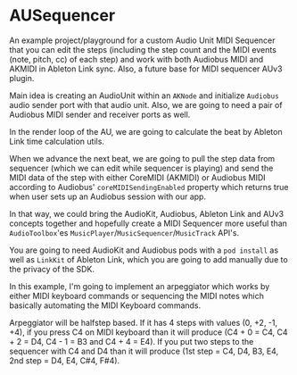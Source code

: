 AUSequencer
====

An example project/playground for a custom Audio Unit MIDI Sequencer that you can edit the steps (including the step count and the MIDI events (note, pitch, cc) of each step) and work with both Audiobus MIDI and AKMIDI in Ableton Link sync. Also, a future base for MIDI sequencer AUv3 plugin.
  
Main idea is creating an AudioUnit within an `AKNode` and initialize `Audiobus` audio sender port with that audio unit. Also, we are going to need a pair of Audiobus MIDI sender and receiver ports as well.
  
In the render loop of the AU, we are going to calculate the beat by Ableton Link time calculation utils.
  
When we advance the next beat, we are going to pull the step data from sequencer (which we can edit while sequencer is playing) and send the MIDI data of the step with either CoreMIDI (AKMIDI) or Audiobus MIDI according to Audiobus' `coreMIDISendingEnabled` property which returns true when user sets up an Audiobus session with our app.

In that way, we could bring the AudioKit, Audiobus, Ableton Link and AUv3 concepts together and hopefully create a MIDI Sequencer more useful than `AudioToolbox`'es `MusicPlayer`/`MusicSequencer`/`MusicTrack` API's.

You are going to need AudioKit and Audiobus pods with a `pod install` as well as `LinkKit` of Ableton Link, which you are going to add manually due to the privacy of the SDK.

In this example, I'm going to implement an arpeggiator which works by either MIDI keyboard commands or sequencing the MIDI notes which basically automating the MIDI Keyboard commands.
  
Arpeggiator will be halfstep based. If it has 4 steps with values (0, +2, -1, +4), if you press C4 on MIDI keyboard than it will produce (C4 + 0 = C4, C4 + 2 = D4, C4 - 1 = B3 and C4 + 4 = E4). If you put two steps to the sequencer with C4 and D4 than it will produce (1st step = C4, D4, B3, E4, 2nd step = D4, E4, C#4, F#4).
